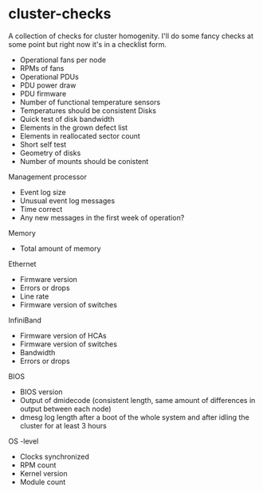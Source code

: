 # cluster-checks
A collection of checks for cluster homogenity. I'll do some fancy checks at some point but right now it's in a checklist form.

- Operational fans per node
- RPMs of fans
- Operational PDUs
- PDU power draw 
- PDU firmware
- Number of functional temperature sensors 
- Temperatures should be consistent
Disks
- Quick test of disk bandwidth
- Elements in the grown defect list
- Elements in reallocated sector count
- Short self test 
- Geometry of disks
- Number of mounts should be conistent

Management processor
- Event log size
- Unusual event log messages
- Time correct
- Any new messages in the first week of operation? 

Memory
- Total amount of memory

Ethernet
- Firmware version 
- Errors or drops
- Line rate
- Firmware version of switches

InfiniBand
- Firmware version of HCAs
- Firmware version of switches
- Bandwidth 
- Errors or drops

BIOS
- BIOS version
- Output of dmidecode (consistent length, same amount of differences in output between each node)
- dmesg log length after a boot of the whole system and after idling the cluster for at least 3 hours

OS -level
- Clocks synchronized
- RPM count
- Kernel version
- Module count 
